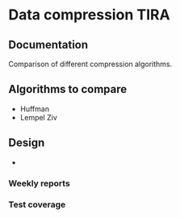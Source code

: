 # Data compression TIRA

## Documentation
Comparison of different compression algorithms.

## Algorithms to compare
- Huffman
- Lempel Ziv

## Design
- 
### Weekly reports


### Test coverage
